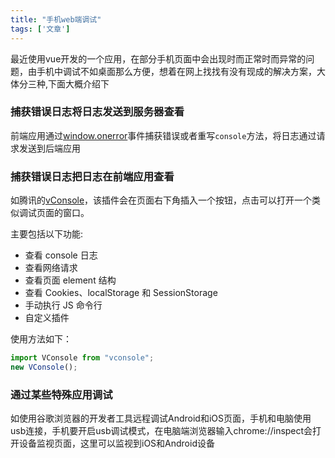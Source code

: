 ```yaml
---
title: "手机web端调试"
tags: ['文章']
---
```



最近使用vue开发的一个应用，在部分手机页面中会出现时而正常时而异常的问题，由手机中调试不如桌面那么方便，想着在网上找找有没有现成的解决方案，大体分三种,下面大概介绍下

### 捕获错误日志将日志发送到服务器查看

前端应用通过[window.onerror](https://developer.mozilla.org/zh-CN/docs/Web/API/GlobalEventHandlers/onerror)事件捕获错误或者重写`console`方法，将日志通过请求发送到后端应用

### 捕获错误日志把日志在前端应用查看
如腾讯的[vConsole](https://github.com/Tencent/vConsole/blob/dev/doc/tutorial_CN.md)，该插件会在页面右下角插入一个按钮，点击可以打开一个类似调试页面的窗口。

主要包括以下功能:

+ 查看 console 日志
+ 查看网络请求
+ 查看页面 element 结构
+ 查看 Cookies、localStorage 和 SessionStorage
+ 手动执行 JS 命令行
+ 自定义插件

使用方法如下：
```javascript
import VConsole from "vconsole";
new VConsole();
```

### 通过某些特殊应用调试
如使用谷歌浏览器的开发者工具远程调试Android和iOS页面，手机和电脑使用usb连接，手机要开启usb调试模式，在电脑端浏览器输入chrome://inspect会打开设备监视页面，这里可以监视到iOS和Android设备


